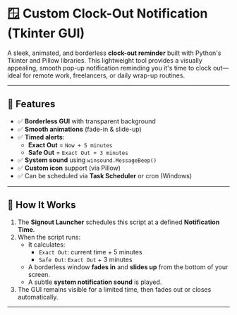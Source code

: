 # 🪟 Custom Clock-Out Notification (Tkinter GUI)

A sleek, animated, and borderless **clock-out reminder** built with Python's Tkinter and Pillow libraries. This lightweight tool provides a visually appealing, smooth pop-up notification reminding you it's time to clock out—ideal for remote work, freelancers, or daily wrap-up routines.

---

## 📌 Features

- ✅ **Borderless GUI** with transparent background
- ✅ **Smooth animations** (fade-in & slide-up)
- ✅ **Timed alerts**: 
  - **Exact Out** = `Now + 5 minutes`
  - **Safe Out** = `Exact Out + 3 minutes`
- ✅ **System sound** using `winsound.MessageBeep()`
- ✅ **Custom icon** support (via Pillow)
- ✅ Can be scheduled via **Task Scheduler** or cron (Windows)

---

## 🧠 How It Works

1. The **Signout Launcher** schedules this script at a defined **Notification Time**.
2. When the script runs:
   - It calculates:
     - `Exact Out`: current time + 5 minutes
     - `Safe Out`: `Exact Out` + 3 minutes
   - A borderless window **fades in** and **slides up** from the bottom of your screen.
   - A subtle **system notification sound** is played.
3. The GUI remains visible for a limited time, then fades out or closes automatically.

---